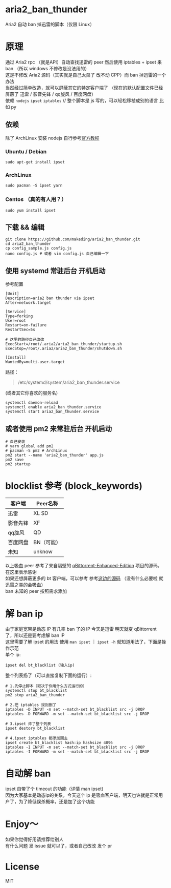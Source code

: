 # aria2_ban_thunder
Aria2 自动 ban 掉迅雷的脚本（仅限 Linux）

# 原理
通过 Aria2 rpc （就是API）自动查找迅雷的 peer 然后使用 iptables + ipset 来 ban （所以 windows 不修改是没法用的）  
这是不修改 Aria2 源码（其实就是自己太菜了 改不动 CPP）而 ban 掉迅雷的一个办法  
当然经过简单改造，就可以屏蔽其它的特定客户端了 （现在的默认配置文件已经屏蔽了 迅雷 / 影音先锋 / qq旋风 / 百度网盘）  
依赖 `nodejs` `ipset` `iptables` // 整个脚本是 js 写的，可以轻松移植成别的语言 比如 py
## 依赖
除了 ArchLinux 安装 nodejs 自行参考[官方教程](https://github.com/nodesource/distributions/blob/master/README.md)
### Ubuntu / Debian
    sudo apt-get install ipset

### ArchLinux
    sudo pacman -S ipset yarn

### Centos （真的有人用？）
    sudo yum install ipset

## 下载 && 编辑
```
git clone https://github.com/makeding/aria2_ban_thunder.git
cd aria2_ban_thunder
cp config_sample.js config.js
nano config.js # 或者 vim config.js 自己编辑一下
```

## 使用 systemd 常驻后台 开机启动
参考配置
```
[Unit]
Description=aria2 ban thunder via ipset
After=network.target

[Service]
Type=forking
User=root
Restart=on-failure
RestartSec=5s

# 这里的路径自己改改
ExecStart=/root/.aria2/aria2_ban_thunder/startup.sh	 
ExecStop=/root/.aria2/aria2_ban_thunder/shutdown.sh

[Install]
WantedBy=multi-user.target
```
路径：
> /etc/systemd/system/aria2_ban_thunder.service  

(或者其它你喜欢的服务名)
```
systemctl daemon-reload 
systemctl enable aria2_ban_thunder.service
systemctl start aria2_ban_thunder.service
```
## 或者使用 pm2 来常驻后台 开机启动
```
# 自己安装
# yarn global add pm2 
# pacman -S pm2 # ArchLinux
pm2 start --name 'aria2_ban_thunder' app.js
pm2 save
pm2 startup
```
# blocklist 参考 (block_keywords)
| 客户端 |  Peer名称 |
|-|-|
| 迅雷 | XL SD |
| 影音先锋 | XF |
| qq旋风 | QD |
| 百度网盘 | BN（可能） |
| 未知 | unknow |

以上吸血 peer 参考了来自隔壁的 [qBittorrent-Enhanced-Edition](https://github.com/c0re100/qBittorrent-Enhanced-Edition/blob/ebe908f186be5fa2aba8710a543b3ac5c92b92fa/src/base/bittorrent/session.cpp#L2226) 项目的源码，在这里表示感谢  
如果还想屏蔽更多的 bt 客户端，可以参考 参考[这边的源码](https://github.com/makeding/bittorrent-peerid/blob/master/index.js#L249)  （没有什么必要啦 就迅雷之类的会吸血）  
ban 未知的 peer 按照需求添加

# 解 ban ip
由于家庭宽带是动态 IP 有几率 ban 了的 IP 今天是迅雷 明天就变 qBittorrent 了，所以还是要考虑解 ban IP  
这里需要了解 ipset 的用法 使用 `man ipset` ｜ `ipset -h` 就知道用法了，下面是操作示范  
单个 ip:

    ipset del bt_blacklist (输入ip)
整个列表扬了（可以直接复制下面的运行）:
```
# 1.先停止脚本（取决于你用什么方式运行的）
systemctl stop bt_blacklist
pm2 stop aria2_ban_thunder

# 2.把 iptables 规则删了
iptables -D INPUT -m set --match-set bt_blacklist src -j DROP
iptables -D FORWARD -m set --match-set bt_blacklist src -j DROP

# 3.ipset 炸了整个列表
ipset destory bt_blacklist

# 4.ipset iptables 都添加回去
ipset create bt_blacklist hash:ip hashsize 4096
iptables -I INPUT -m set --match-set bt_blacklist src -j DROP
iptables -I FORWARD -m set --match-set bt_blacklist src -j DROP
```

# 自动解 ban
ipset 自带了个 timeout 的功能（详情 man ipset)   
因为大家基本是动态ip的关系，今天这个 ip 是吸血客户端，明天也许就是正常用户了，为了降低误杀概率，还是加了这个功能
# Enjoy～ 
如果你觉得好用请推荐给别人  
有什么问题 发 issue 就可以了，或者自己改改 发个 pr
# License
MIT